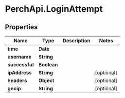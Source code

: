 # PerchApi.LoginAttempt

## Properties
Name | Type | Description | Notes
------------ | ------------- | ------------- | -------------
**time** | **Date** |  | 
**username** | **String** |  | 
**successful** | **Boolean** |  | 
**ipAddress** | **String** |  | [optional] 
**headers** | **Object** |  | [optional] 
**geoip** | **String** |  | [optional] 


